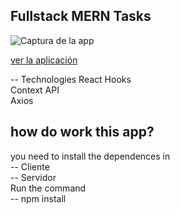## Fullstack MERN Tasks

![Captura de la app](./.static-files/map.png)

[ver la aplicación](https://fullstack-mern.netlify.app/)

-- Technologies
React Hooks<br>
Context API<br>
Axios<br>

## how do work this app?

you need to install the dependences in<br>
-- Cliente<br>
-- Servidor<br>
Run the command<br>
-- npm install
